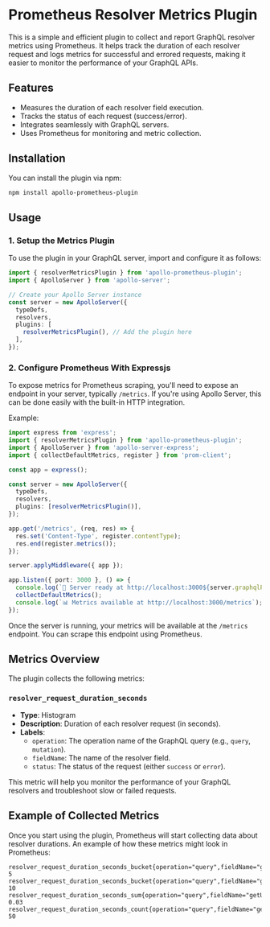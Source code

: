 # Prometheus Resolver Metrics Plugin

This is a simple and efficient plugin to collect and report GraphQL resolver metrics using Prometheus. It helps track the duration of each resolver request and logs metrics for successful and errored requests, making it easier to monitor the performance of your GraphQL APIs.

## Features

- Measures the duration of each resolver field execution.
- Tracks the status of each request (success/error).
- Integrates seamlessly with GraphQL servers.
- Uses Prometheus for monitoring and metric collection.

## Installation

You can install the plugin via npm:

```bash
npm install apollo-prometheus-plugin
```

## Usage

### 1. **Setup the Metrics Plugin**

To use the plugin in your GraphQL server, import and configure it as follows:

```typescript
import { resolverMetricsPlugin } from 'apollo-prometheus-plugin';
import { ApolloServer } from 'apollo-server';

// Create your Apollo Server instance
const server = new ApolloServer({
  typeDefs,
  resolvers,
  plugins: [
    resolverMetricsPlugin(), // Add the plugin here
  ],
});
```

### 2. **Configure Prometheus With Expressjs**

To expose metrics for Prometheus scraping, you'll need to expose an endpoint in your server, typically `/metrics`. If you're using Apollo Server, this can be done easily with the built-in HTTP integration.

Example:

```typescript
import express from 'express';
import { resolverMetricsPlugin } from 'apollo-prometheus-plugin';
import { ApolloServer } from 'apollo-server-express';
import { collectDefaultMetrics, register } from 'prom-client';

const app = express();

const server = new ApolloServer({
  typeDefs,
  resolvers,
  plugins: [resolverMetricsPlugin()],
});

app.get('/metrics', (req, res) => {
  res.set('Content-Type', register.contentType);
  res.end(register.metrics());
});

server.applyMiddleware({ app });

app.listen({ port: 3000 }, () => {
  console.log(`🚀 Server ready at http://localhost:3000${server.graphqlPath}`);
  collectDefaultMetrics();
  console.log(`📊 Metrics available at http://localhost:3000/metrics`);
});
```

Once the server is running, your metrics will be available at the `/metrics` endpoint. You can scrape this endpoint using Prometheus.

## Metrics Overview

The plugin collects the following metrics:

### `resolver_request_duration_seconds`

- **Type**: Histogram
- **Description**: Duration of each resolver request (in seconds).
- **Labels**:
  - `operation`: The operation name of the GraphQL query (e.g., `query`, `mutation`).
  - `fieldName`: The name of the resolver field.
  - `status`: The status of the request (either `success` or `error`).

This metric will help you monitor the performance of your GraphQL resolvers and troubleshoot slow or failed requests.

## Example of Collected Metrics

Once you start using the plugin, Prometheus will start collecting data about resolver durations. An example of how these metrics might look in Prometheus:

```
resolver_request_duration_seconds_bucket{operation="query",fieldName="getUser",status="success",le="0.005"} 5
resolver_request_duration_seconds_bucket{operation="query",fieldName="getUser",status="success",le="0.01"} 10
resolver_request_duration_seconds_sum{operation="query",fieldName="getUser",status="success"} 0.03
resolver_request_duration_seconds_count{operation="query",fieldName="getUser",status="success"} 50
```
